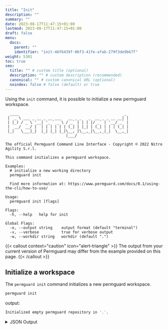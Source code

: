 ```yaml
---
title: "Init"
description: ""
summary: ""
date: 2023-08-17T11:47:15+01:00
lastmod: 2023-08-17T11:47:15+01:00
draft: false
menu:
  docs:
    parent: ""
    identifier: "init-46f6439f-06f3-41fe-afab-279f3de9b67f"
weight: 5301
toc: true
seo:
  title: "" # custom title (optional)
  description: "" # custom description (recommended)
  canonical: "" # custom canonical URL (optional)
  noindex: false # false (default) or true
---
```

Using the `init` command, it is possible to initialize a new permguard workspace.

```text
  ____                                               _
 |  _ \ ___ _ __ _ __ ___   __ _ _   _  __ _ _ __ __| |
 | |_) / _ \ '__| '_ ` _ \ / _` | | | |/ _` | '__/ _` |
 |  __/  __/ |  | | | | | | (_| | |_| | (_| | | | (_| |
 |_|   \___|_|  |_| |_| |_|\__, |\__,_|\__,_|_|  \__,_|
                           |___/

The official Permguard Command Line Interface - Copyright © 2022 Nitro Agility S.r.l.

This command initializes a permguard workspace.

Examples:
  # initialize a new working directory
  permguard init

  Find more information at: https://www.permguard.com/docs/0.1/using-the-cli/how-to-use/

Usage:
  permguard init [flags]

Flags:
  -h, --help   help for init

Global Flags:
  -o, --output string    output format (default "terminal")
  -v, --verbose          true for verbose output
  -w, --workdir string   workdir (default ".")
```

{{< callout context="caution" icon="alert-triangle" >}}
The output from your current version of Permguard may differ from the example provided on this page.
{{< /callout >}}

## Initialize a workspace

The `permguard init` command initializes a new permguard workspace.

```bash
permguard init
```

output:

```bash
Initialized empty permguard repository in '.'.
```

<details>
  <summary>
    JSON Output
  </summary>

```bash
permguard init --output json
```

output:

```bash
{
  "workspace": {
    "cwd": "."
  }
}
```

</details>
